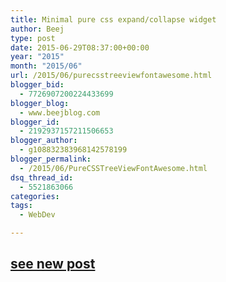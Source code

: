 ```yaml
---
title: Minimal pure css expand/collapse widget
author: Beej
type: post
date: 2015-06-29T08:37:00+00:00
year: "2015"
month: "2015/06"
url: /2015/06/purecsstreeviewfontawesome.html
blogger_bid:
  - 7726907200224433699
blogger_blog:
  - www.beejblog.com
blogger_id:
  - 2192937157211506653
blogger_author:
  - g108832383968142578199
blogger_permalink:
  - /2015/06/PureCSSTreeViewFontAwesome.html
dsq_thread_id:
  - 5521863066
categories:
tags:
  - WebDev

---
```


## [see new post](/2018/06/pure-css-expander.html)